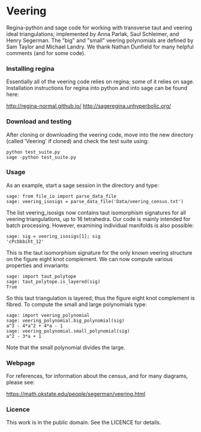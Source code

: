 # Veering

Regina-python and sage code for working with transverse taut and
veering ideal triangulations; implemented by Anna Parlak, Saul
Schleimer, and Henry Segerman.  The "big" and "small" veering
polynomials are defined by Sam Taylor and Michael Landry.  We thank
Nathan Dunfield for many helpful comments (and for some code).

### Installing regina

Essentially all of the veering code relies on regina; some of it
relies on sage.  Installation instructions for regina into python and
into sage can be found here:

http://regina-normal.github.io/
http://sageregina.unhyperbolic.org/

### Download and testing

After cloning or downloading the veering code, move into the new
directory (called 'Veering' if cloned) and check the test suite using:

    python test_suite.py
    sage -python test_suite.py

### Usage

As an example, start a sage session in the directory and type:

    sage: from file_io import parse_data_file
    sage: veering_isosigs = parse_data_file('Data/veering_census.txt')

The list veering_isosigs now contains taut isomorphism signatures for
all veering triangulations, up to 16 tetrahedra.  Our code is mainly
intended for batch processing.  However, examining individual
manifolds is also possible:

    sage: sig = veering_isosigs[1]; sig
    'cPcbbbiht_12'

This is the taut isomorphism signature for the only known veering
structure on the figure eight knot complement.  We can now compute
various properties and invariants:

    sage: import taut_polytope
    sage: taut_polytope.is_layered(sig)
    True

So this taut triangulation is layered; thus the figure eight knot
complement is fibred.  To compute the small and large polynomials
type:

    sage: import veering_polynomial
    sage: veering_polynomial.big_polynomial(sig)
    a^3 - 4*a^2 + 4*a - 1
    sage: veering_polynomial.small_polynomial(sig)
    a^2 - 3*a + 1

Note that the small polynomial divides the large.

### Webpage

For references, for information about the census, and for many
diagrams, please see:

https://math.okstate.edu/people/segerman/veering.html

### Licence

This work is in the public domain.  See the LICENCE for details.
